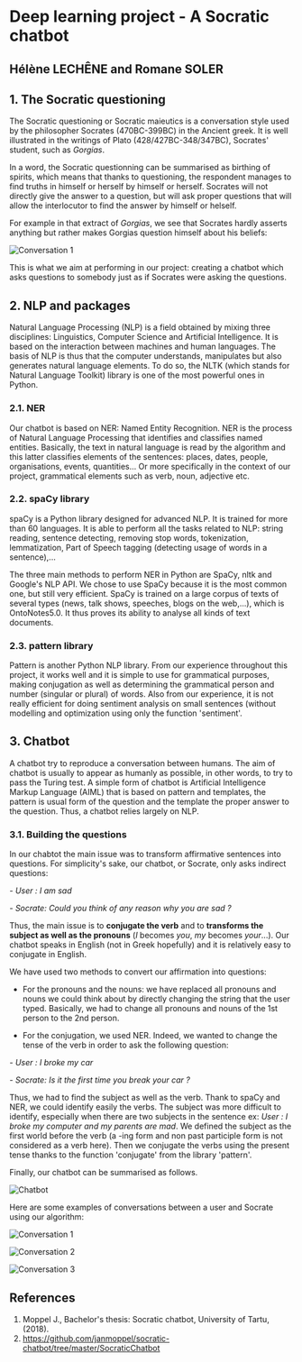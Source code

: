 
# Deep learning project - A Socratic chatbot 

## Hélène LECHÊNE and Romane SOLER 


## 1. The Socratic questioning

The Socratic questioning or Socratic maieutics is a conversation style used by the philosopher Socrates (470BC-399BC) in the Ancient greek. It is well illustrated in the writings of Plato (428/427BC-348/347BC), Socrates' student, such as *Gorgias*.

In a word, the Socratic questionning can be summarised as birthing of spirits, which means that thanks to questioning, the respondent manages to find truths in himself or herself by himself or herself. Socrates will not directly give the answer to a question, but will ask proper questions that will allow the interlocutor to find the answer by himself or helself. 

For example in that extract of *Gorgias*, we see that Socrates hardly asserts anything but rather makes Gorgias question himself about his beliefs:

![Conversation 1](https://github.com/helenelechene/Deep-learning-/blob/main/Image/gorgias.png)

This is what we aim at performing in our project: creating a chatbot which asks questions to somebody just as if Socrates were asking the questions.


## 2. NLP and packages

Natural Language Processing (NLP) is a field obtained by mixing three disciplines: Linguistics, Computer Science and Artificial Intelligence. It is based on the interaction between machines and human languages. The basis of NLP is thus that the computer understands, manipulates but also generates natural language elements. To do so, the NLTK (which stands for Natural Language Toolkit) library is one of the most powerful ones in Python.

### 2.1. NER

Our chatbot is based on NER: Named Entity Recognition. NER is the process of Natural Language Processing that identifies and classifies named entities. Basically, the text in natural language is read by the algorithm and this latter classifies elements of the sentences: places, dates, people, organisations, events, quantities... Or more specifically in the context of our project, grammatical elements such as verb, noun, adjective etc.


### 2.2. spaCy library

spaCy is a Python library designed for advanced NLP. It is trained for more than 60 languages. It is able to perform all the tasks related to NLP: string reading, sentence detecting, removing stop words, tokenization, lemmatization, Part of Speech tagging (detecting usage of words in a sentence),...


The three main methods to perform NER in Python are SpaCy, nltk and Google's NLP API. We chose to use SpaCy because it is the most common one, but still very efficient. SpaCy is trained on a large corpus of texts of several types (news, talk shows, speeches, blogs on the web,...), which is OntoNotes5.0. It thus proves its ability to analyse all kinds of text documents.

### 2.3. pattern library

Pattern is another Python NLP library. From our experience throughout this project, it works well and it is simple to use for grammatical purposes, making conjugation as well as determining the grammatical person and number (singular or plural) of words. Also from our experience, it is not really efficient for doing sentiment analysis on small sentences (without modelling and optimization using only the function 'sentiment'.  

## 3. Chatbot

A chatbot try to reproduce a conversation between humans. The aim of chatbot is usually to appear as humanly as possible, in other words, to try to pass the Turing test. A simple form of chatbot is Artificial Intelligence Markup Language (AIML) that is based on pattern and templates, the pattern is usual form of the question and the template the proper answer to the question. Thus, a chatbot relies largely on NLP.

### 3.1. Building the questions ###

In our chabtot the main issue was to transform affirmative sentences into questions. For simplicity's sake, our chatbot, or Socrate, only asks indirect questions:

*- User : I am sad* 

*- Socrate: Could you think of any reason why you are sad ?* 

Thus, the main issue is to **conjugate the verb** and to **transforms the subject as well as the pronouns** (*I* becomes *you*, *my* becomes *your*...). Our chatbot speaks in English (not in Greek hopefully) and it is relatively easy to conjugate in English. 

We have used two methods to convert our affirmation into questions:

- For the pronouns and the nouns: we have replaced all pronouns and nouns we could think about by directly changing the string that the user typed. Basically, we had to change all pronouns and nouns of the 1st person to the 2nd person. 

- For the conjugation, we used NER. Indeed, we wanted to change the tense of the verb in order to ask the following question: 

*- User : I broke my car* 

*- Socrate: Is it the first time you break your car ?* 

Thus, we had to find the subject as well as the verb. Thank to spaCy and NER, we could identify easily the verbs. The subject was more difficult to identify, especially when there are two subjects in the sentence ex: *User : I broke my computer and my parents are mad*. We defined the subject as the first world before the verb (a -ing form and non past participle form is not considered as a verb here). Then we conjugate the verbs using the present tense thanks to the function 'conjugate' from the library 'pattern'.


Finally, our chatbot can be summarised as follows.

![Chatbot](https://github.com/helenelechene/Deep-learning-/blob/main/Image/tree.png)


Here are some examples of conversations between a user and Socrate using our algorithm:


![Conversation 1](https://github.com/helenelechene/Deep-learning-/blob/main/Image/ex1.png)

![Conversation 2](https://github.com/helenelechene/Deep-learning-/blob/main/Image/ex2.png)

![Conversation 3](https://github.com/helenelechene/Deep-learning-/blob/main/Image/ex3.png)

## References

1. Moppel J., Bachelor's thesis: Socratic chatbot, University of Tartu, (2018).
2. https://github.com/janmoppel/socratic-chatbot/tree/master/SocraticChatbot

